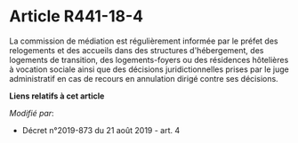 # Article R441-18-4

La commission de médiation est régulièrement informée par le préfet des relogements et des accueils dans des structures
d'hébergement, des logements de transition, des logements-foyers ou des résidences hôtelières à vocation sociale ainsi que
des décisions juridictionnelles prises par le juge administratif en cas de recours en annulation dirigé contre ses décisions.

**Liens relatifs à cet article**

_Modifié par_:

  - Décret n°2019-873 du 21 août 2019 - art. 4
